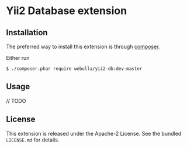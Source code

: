 Yii2 Database extension
===========

## Installation

The preferred way to install this extension is through [composer](http://getcomposer.org/download/).

Either run

```
$ ./composer.phar require webulla/yii2-db:dev-master
```

## Usage

// TODO

## License

This extension is released under the Apache-2 License. See the bundled `LICENSE.md` for details.